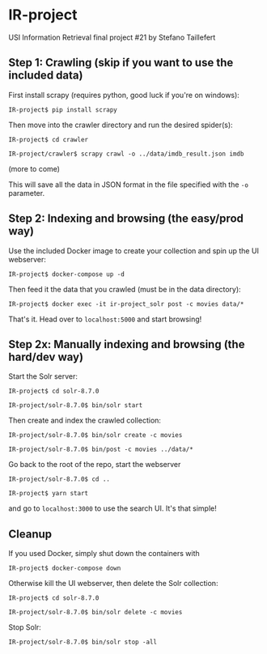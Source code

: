 # IR-project
USI Information Retrieval final project #21 by Stefano Taillefert

## Step 1: Crawling (skip if you want to use the included data)
First install scrapy (requires python, good luck if you're on windows):

```console
IR-project$ pip install scrapy
```

Then move into the crawler directory and run the desired spider(s):

```console
IR-project$ cd crawler
```

```console
IR-project/crawler$ scrapy crawl -o ../data/imdb_result.json imdb
```

(more to come)

This will save all the data in JSON format in the file specified with the `-o` parameter.


## Step 2: Indexing and browsing (the easy/prod way)

Use the included Docker image to create your collection and spin up the UI webserver:

```console
IR-project$ docker-compose up -d
```

Then feed it the data that you crawled (must be in the data directory):

```console
IR-project$ docker exec -it ir-project_solr post -c movies data/*
```

That's it. Head over to `localhost:5000` and start browsing!


## Step 2x: Manually indexing and browsing (the hard/dev way)

Start the Solr server:

```console
IR-project$ cd solr-8.7.0
```

```console
IR-project/solr-8.7.0$ bin/solr start
```

Then create and index the crawled collection:

```console
IR-project/solr-8.7.0$ bin/solr create -c movies
```

```console
IR-project/solr-8.7.0$ bin/post -c movies ../data/*
```

Go back to the root of the repo, start the webserver

```console
IR-project/solr-8.7.0$ cd ..
```

```console
IR-project$ yarn start
```

and go to `localhost:3000` to use the search UI. It's that simple!


## Cleanup

If you used Docker, simply shut down the containers with

```console
IR-project$ docker-compose down
```

Otherwise kill the UI webserver, then delete the Solr collection:

```console
IR-project$ cd solr-8.7.0
```

```console
IR-project/solr-8.7.0$ bin/solr delete -c movies
```

Stop Solr:

```console
IR-project/solr-8.7.0$ bin/solr stop -all
```
